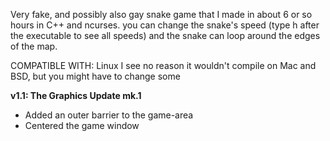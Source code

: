 Very fake, and possibly also gay snake game that I made in about 6 or so hours in C++ and ncurses. you can change the snake's speed (type h after the executable to see all speeds) and the snake can loop around the edges of the map.

COMPATIBLE WITH:
Linux
I see no reason it wouldn't compile on Mac and BSD, but you might have to change some

**v1.1: The Graphics Update mk.1**
- Added an outer barrier to the game-area
- Centered the game window
